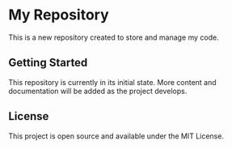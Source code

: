 # My Repository

This is a new repository created to store and manage my code.

## Getting Started

This repository is currently in its initial state. More content and documentation will be added as the project develops.

## License

This project is open source and available under the MIT License. 